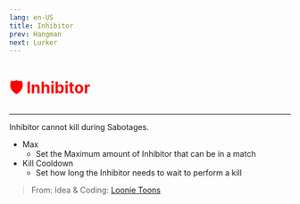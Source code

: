 ```yaml
---
lang: en-US
title: Inhibitor
prev: Hangman
next: Lurker
---
```


# <font color=red>🛡️ Inhibitor</font> <Badge text="Killing" type="tip" vertical="middle"/>
---

Inhibitor cannot kill during Sabotages.

* Max
  * Set the Maximum amount of Inhibitor that can be in a match
* Kill Cooldown
  * Set how long the Inhibitor needs to wait to perform a kill

> From: Idea & Coding: [Loonie Toons](https://github.com/Loonie-Toons)